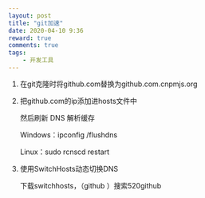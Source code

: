 ```yaml
---
layout: post
title: "git加速"
date: 2020-04-10 9:36
reward: true
comments: true
tags: 
	- 开发工具
---
```




1. 在git克隆时将github.com替换为github.com.cnpmjs.org

2. 把github.com的ip添加进hosts文件中

   然后刷新 DNS 解析缓存

   Windows：ipconfig /flushdns

   Linux：sudo rcnscd restart

3. 使用SwitchHosts动态切换DNS

   下载switchhosts，（github ）搜索520github